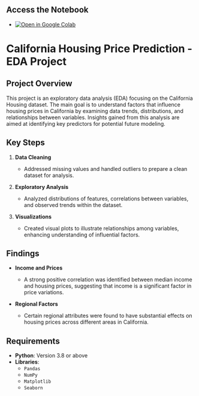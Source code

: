 ## Access the Notebook

- [![Open in Google Colab](https://colab.research.google.com/assets/colab-badge.svg)](https://colab.research.google.com/github/MuhammadAbbas01/EDA-California-dataset/blob/main/EDA_California_Housing.ipynb)

# California Housing Price Prediction - EDA Project

## Project Overview

This project is an exploratory data analysis (EDA) focusing on the California Housing dataset. The main goal is to understand factors that influence housing prices in California by examining data trends, distributions, and relationships between variables. Insights gained from this analysis are aimed at identifying key predictors for potential future modeling.

## Key Steps

1. **Data Cleaning**  
   - Addressed missing values and handled outliers to prepare a clean dataset for analysis.

2. **Exploratory Analysis**  
   - Analyzed distributions of features, correlations between variables, and observed trends within the dataset.

3. **Visualizations**  
   - Created visual plots to illustrate relationships among variables, enhancing understanding of influential factors.

## Findings

- **Income and Prices**  
   - A strong positive correlation was identified between median income and housing prices, suggesting that income is a significant factor in price variations.

- **Regional Factors**  
   - Certain regional attributes were found to have substantial effects on housing prices across different areas in California.

## Requirements

- **Python**: Version 3.8 or above
- **Libraries**: 
  - `Pandas`
  - `NumPy`
  - `Matplotlib`
  - `Seaborn`
